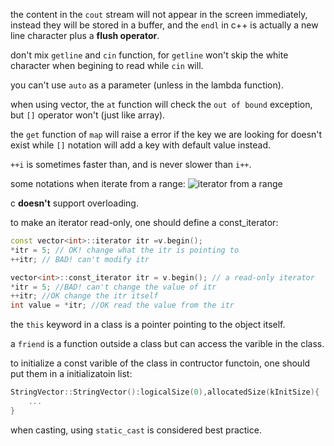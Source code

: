 
the content in the `cout` stream will not appear in the screen immediately, instead they will be stored in a buffer, and the `endl` in c++ is actually a new line character plus a **flush operator**.

don't mix `getline` and `cin` function, for `getline` won't skip the white character when begining to read while `cin` will.

you can't use `auto` as a parameter (unless in the lambda function).

when using vector, the `at` function will check the `out of bound` exception, but `[]` operator won't (just like array).

the `get` function of `map` will raise a error if the key we are looking for doesn't exist while `[]` notation will add a key with default value instead.

`++i` is sometimes faster than, and is never slower than `i++`.

some notations when iterate from a range:
![iterator from a range](https://raw.githubusercontent.com/shelinfff/picpool/main/iteratorFromRange.png)

c **doesn't** support overloading.

to make an iterator read-only, one should define a const_iterator:
```c++
const vector<int>::iterator itr =v.begin();
*itr = 5; // OK! change what the itr is pointing to 
++itr; // BAD! can't modify itr

vector<int>::const_iterator itr = v.begin(); // a read-only iterator
*itr = 5; //BAD! can't change the value of itr
++itr; //OK change the itr itself
int value = *itr; //OK read the value from the itr
```

the `this` keyword in a class is a pointer pointing to the object itself.

a `friend` is a function outside a class but can access the varible in the class.

to initialize a const varible of the class in contructor functoin, one should put them in a initializatoin list:
```c++
StringVector::StringVector():logicalSize(0),allocatedSize(kInitSize){
    ...
}
```

when casting, using `static_cast` is considered best practice.